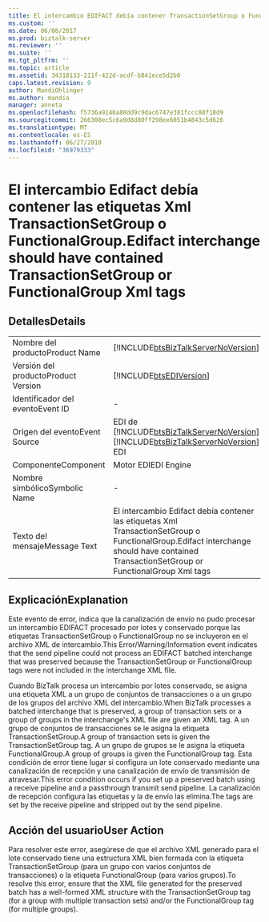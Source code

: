 ```yaml
---
title: El intercambio EDIFACT debía contener TransactionSetGroup o FunctionalGroup Xml etiquetas | Microsoft Docs
ms.custom: ''
ms.date: 06/08/2017
ms.prod: biztalk-server
ms.reviewer: ''
ms.suite: ''
ms.tgt_pltfrm: ''
ms.topic: article
ms.assetid: 34318133-211f-422d-acdf-b841ece5d2b0
caps.latest.revision: 9
author: MandiOhlinger
ms.author: mandia
manager: anneta
ms.openlocfilehash: f5736a9146a88dd9c9dac6747e381fccc88f18d9
ms.sourcegitcommit: 266308ec5c6a9d8d80ff298ee6051b4843c5d626
ms.translationtype: MT
ms.contentlocale: es-ES
ms.lasthandoff: 06/27/2018
ms.locfileid: "36979333"
---
```

# <a name="edifact-interchange-should-have-contained-transactionsetgroup-or-functionalgroup-xml-tags"></a><span data-ttu-id="316a6-102">El intercambio Edifact debía contener las etiquetas Xml TransactionSetGroup o FunctionalGroup.</span><span class="sxs-lookup"><span data-stu-id="316a6-102">Edifact interchange should have contained TransactionSetGroup or FunctionalGroup Xml tags</span></span>
## <a name="details"></a><span data-ttu-id="316a6-103">Detalles</span><span class="sxs-lookup"><span data-stu-id="316a6-103">Details</span></span>  
  
|                 |                                                                                           |
|-----------------|-------------------------------------------------------------------------------------------|
|  <span data-ttu-id="316a6-104">Nombre del producto</span><span class="sxs-lookup"><span data-stu-id="316a6-104">Product Name</span></span>   |    [!INCLUDE[btsBizTalkServerNoVersion](../includes/btsbiztalkservernoversion-md.md)]     |
| <span data-ttu-id="316a6-105">Versión del producto</span><span class="sxs-lookup"><span data-stu-id="316a6-105">Product Version</span></span> |                [!INCLUDE[btsEDIVersion](../includes/btsediversion-md.md)]                 |
|    <span data-ttu-id="316a6-106">Identificador del evento</span><span class="sxs-lookup"><span data-stu-id="316a6-106">Event ID</span></span>     |                                             -                                             |
|  <span data-ttu-id="316a6-107">Origen del evento</span><span class="sxs-lookup"><span data-stu-id="316a6-107">Event Source</span></span>   |  <span data-ttu-id="316a6-108">EDI de [!INCLUDE[btsBizTalkServerNoVersion](../includes/btsbiztalkservernoversion-md.md)]</span><span class="sxs-lookup"><span data-stu-id="316a6-108">[!INCLUDE[btsBizTalkServerNoVersion](../includes/btsbiztalkservernoversion-md.md)] EDI</span></span>   |
|    <span data-ttu-id="316a6-109">Componente</span><span class="sxs-lookup"><span data-stu-id="316a6-109">Component</span></span>    |                                        <span data-ttu-id="316a6-110">Motor EDI</span><span class="sxs-lookup"><span data-stu-id="316a6-110">EDI Engine</span></span>                                         |
|  <span data-ttu-id="316a6-111">Nombre simbólico</span><span class="sxs-lookup"><span data-stu-id="316a6-111">Symbolic Name</span></span>  |                                             -                                             |
|  <span data-ttu-id="316a6-112">Texto del mensaje</span><span class="sxs-lookup"><span data-stu-id="316a6-112">Message Text</span></span>   | <span data-ttu-id="316a6-113">El intercambio Edifact debía contener las etiquetas Xml TransactionSetGroup o FunctionalGroup.</span><span class="sxs-lookup"><span data-stu-id="316a6-113">Edifact interchange should have contained TransactionSetGroup or FunctionalGroup Xml tags</span></span> |
  
## <a name="explanation"></a><span data-ttu-id="316a6-114">Explicación</span><span class="sxs-lookup"><span data-stu-id="316a6-114">Explanation</span></span>  
 <span data-ttu-id="316a6-115">Este evento de error,  indica que la canalización de envío no pudo procesar un intercambio EDIFACT procesado por lotes y conservado porque las etiquetas TransactionSetGroup o FunctionalGroup no se incluyeron en el archivo XML de intercambio.</span><span class="sxs-lookup"><span data-stu-id="316a6-115">This Error/Warning/Information event indicates that the send pipeline could not process an EDIFACT batched interchange that was preserved because the TransactionSetGroup or FunctionalGroup tags were not included in the interchange XML file.</span></span>  
  
 <span data-ttu-id="316a6-116">Cuando BizTalk procesa un intercambio por lotes conservado, se asigna una etiqueta XML a un grupo de conjuntos de transacciones o a un grupo de los grupos del archivo XML del intercambio.</span><span class="sxs-lookup"><span data-stu-id="316a6-116">When BizTalk processes a batched interchange that is preserved, a group of transaction sets or a group of groups in the interchange's XML file are given an XML tag.</span></span> <span data-ttu-id="316a6-117">A un grupo de conjuntos de transacciones se le asigna la etiqueta TransactionSetGroup.</span><span class="sxs-lookup"><span data-stu-id="316a6-117">A group of transaction sets is given the TransactionSetGroup tag.</span></span> <span data-ttu-id="316a6-118">A un grupo de grupos se le asigna la etiqueta FunctionalGroup.</span><span class="sxs-lookup"><span data-stu-id="316a6-118">A group of groups is given the FunctionalGroup tag.</span></span> <span data-ttu-id="316a6-119">Esta condición de error tiene lugar si configura un lote conservado mediante una canalización de recepción y una canalización de envío de transmisión de atravesar.</span><span class="sxs-lookup"><span data-stu-id="316a6-119">This error condition occurs if you set up a preserved batch using a receive pipeline and a passthrough transmit send pipeline.</span></span> <span data-ttu-id="316a6-120">La canalización de recepción configura las etiquetas y la de envío las elimina.</span><span class="sxs-lookup"><span data-stu-id="316a6-120">The tags are set by the receive pipeline and stripped out by the send pipeline.</span></span>  
  
## <a name="user-action"></a><span data-ttu-id="316a6-121">Acción del usuario</span><span class="sxs-lookup"><span data-stu-id="316a6-121">User Action</span></span>  
 <span data-ttu-id="316a6-122">Para resolver este error, asegúrese de que el archivo XML generado para el lote conservado tiene una estructura XML bien formada con la etiqueta TransactionSetGroup (para un grupo con varios conjuntos de transacciones) o la etiqueta FunctionalGroup (para varios grupos).</span><span class="sxs-lookup"><span data-stu-id="316a6-122">To resolve this error, ensure that the XML file generated for the preserved batch has a well-formed XML structure with the TransactionSetGroup tag (for a group with multiple transaction sets) and/or the FunctionalGroup tag (for multiple groups).</span></span>